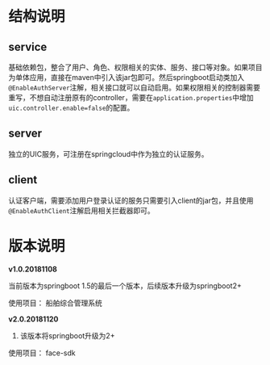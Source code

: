 # 结构说明

## service
基础依赖包，整合了用户、角色、权限相关的实体、服务、接口等对象。如果项目为单体应用，直接在maven中引入该jar包即可。然后springboot启动类加入`@EnableAuthServer`注解，相关接口就可以自动启用。如果权限相关的控制器需要重写，不想自动注册原有的controller，需要在`application.properties`中增加`uic.controller.enable=false`的配置。

## server

独立的UIC服务，可注册在springcloud中作为独立的认证服务。

## client

认证客户端，需要添加用户登录认证的服务只需要引入client的jar包，并且使用`@EnableAuthClient`注解启用相关拦截器即可。

# 版本说明

**v1.0.20181108**

当前版本为springboot 1.5的最后一个版本，后续版本升级为springboot2+

使用项目：
船舶综合管理系统


**v2.0.20181120**
1. 该版本将springboot升级为2+

使用项目：
face-sdk